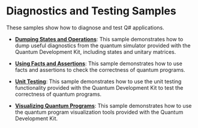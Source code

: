 # Diagnostics and Testing Samples #

These samples show how to diagnose and test Q# applications. 

- **[Dumping States and Operations](./dumping)**:
  This sample demonstrates how to dump useful diagnostics from the quantum simulator provided with the Quantum Development Kit, including states and unitary matrices.

- **[Using Facts and Assertions](./facts-and-assertions)**:
  This sample demonstrates how to use facts and assertions to check the correctness of quantum programs.

- **[Unit Testing](./unit-testing)**:
  This sample demonstrates how to use the unit testing functionality provided with the Quantum Development Kit to test the correctness of quantum programs.

- **[Visualizing Quantum Programs](./visualization)**:
  This sample demonstrates how to use the quantum program visualization tools provided with the Quantum Development Kit.
